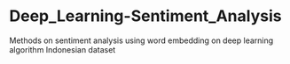 # Deep_Learning-Sentiment_Analysis
 Methods on sentiment analysis using word embedding on deep learning algorithm
 Indonesian dataset
